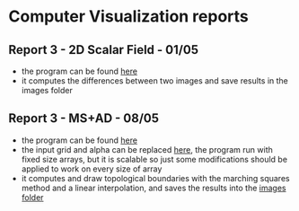# Computer Visualization reports
## Report 3 - 2D Scalar Field - 01/05
- the program can be found [here](./exec/rep3.cpp)
- it computes the differences between two images and save results in the images folder
## Report 3 - MS+AD - 08/05
- the program can be found [here](./exec/rep4.cpp)
- the input grid and alpha can be replaced [here](exec/rep4.cpp#L304), the program run with fixed size arrays, but it is scalable so just some modifications should be applied to work on every size of array
- it computes and draw topological boundaries with the marching squares method and a linear interpolation, and saves the results into the [images folder](/images/4/results/)